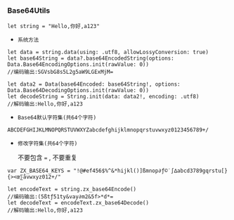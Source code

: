 ### Base64Utils


```
let string = "Hello,你好,a123"
```

- `系统方法`

```
let data = string.data(using: .utf8, allowLossyConversion: true)
let base64String = data?.base64EncodedString(options: Data.Base64EncodingOptions.init(rawValue: 0))
//编码输出:SGVsbG8s5L2g5aW9LGExMjM=
```
   
```     
let data2 = Data(base64Encoded: base64String!, options: Data.Base64DecodingOptions.init(rawValue: 0))
let decodeString = String.init(data: data2!, encoding: .utf8)
//解码输出:Hello,你好,a123
```

- `Base64默认字符集(共64个字符)`

```
ABCDEFGHIJKLMNOPQRSTUVWXYZabcdefghijklmnopqrstuvwxyz0123456789+/
```

- `修改字符集(共64个字符)`

	不要包含 `=` , 不要重复

```
var ZX_BASE64_KEYS = "!@#ef456$%^&*hijkl()]ßmnop∂ƒ©˙∫∆abcd3789gqrstu[}{><œ∑åvwxyz012+/"
```

```
let encodeText = string.zx_base64Encode() 
//编码输出:(5ßtƒ51ty&vay∂m2&5f>*d*=
let decodeText = encodeText.zx_base64Decode()
//解码输出:Hello,你好,a123
```